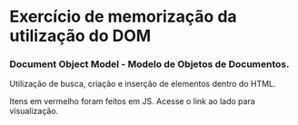 # Exercício de memorização da utilização do DOM

### Document Object Model - Modelo de Objetos de Documentos.
Utilização de busca, criação e inserção de elementos dentro do HTML. 

Itens em vermelho foram feitos em JS. Acesse o link ao lado para visualização. 
